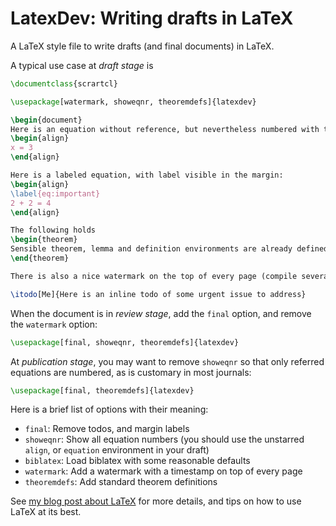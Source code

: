 LatexDev: Writing drafts in LaTeX
=================================

A LaTeX style file to write drafts (and final documents) in LaTeX.

A typical use case at *draft stage* is

```latex
\documentclass{scrartcl}

\usepackage[watermark, showeqnr, theoremdefs]{latexdev}

\begin{document}
Here is an equation without reference, but nevertheless numbered with the \texttt{showeqnr} option on:
\begin{align}
x = 3
\end{align}

Here is a labeled equation, with label visible in the margin:
\begin{align}
\label{eq:important}
2 + 2 = 4
\end{align}

The following holds
\begin{theorem}
Sensible theorem, lemma and definition environments are already defined.
\end{theorem}

There is also a nice watermark on the top of every page (compile several times).

\itodo[Me]{Here is an inline todo of some urgent issue to address}
```

When the document is in *review stage*, add the `final` option, and remove the `watermark` option:

```latex
\usepackage[final, showeqnr, theoremdefs]{latexdev}
```

At *publication stage*, you may want to remove `showeqnr` so that only referred equations are numbered, as is customary in most journals:
```latex
\usepackage[final, theoremdefs]{latexdev}
```

Here is a brief list of options with their meaning:

* `final`: Remove todos, and margin labels
* `showeqnr`: Show all equation numbers (you should use the unstarred `align`, or `equation` environment in your draft)
* `biblatex`: Load biblatex with some reasonable defaults
* `watermark`: Add a watermark with a timestamp on top of every page
* `theoremdefs`: Add standard theorem definitions

See [my blog post about LaTeX](http://www.olivierverdier.com/posts/2013/07/15/modern-latex/) for more details, and tips on how to use LaTeX at its best.
